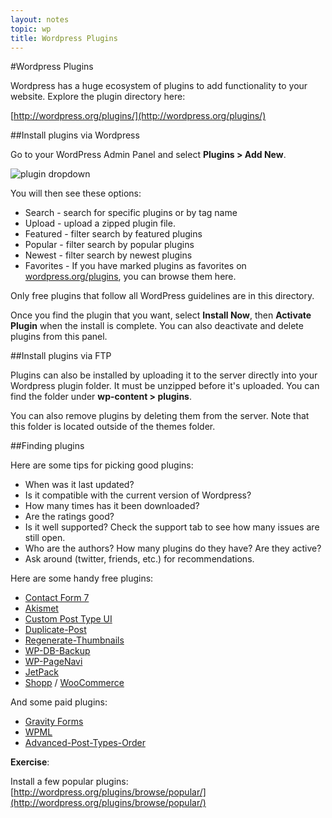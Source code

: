 ```yaml
---
layout: notes
topic: wp
title: Wordpress Plugins
---
```


#Wordpress Plugins

Wordpress has a huge ecosystem of plugins to add functionality to your website. Explore the plugin directory here:

[http://wordpress.org/plugins/](http://wordpress.org/plugins/)

##Install plugins via Wordpress

Go to your WordPress Admin Panel and select **Plugins > Add New**.

![plugin dropdown](https://i.cloudup.com/acjEDMtk12.png)

You will then see these options:

* Search - search for specific plugins or by tag name
* Upload - upload a zipped plugin file.
* Featured - filter search by featured plugins
* Popular - filter search by popular plugins
* Newest - filter search by newest plugins
* Favorites - If you have marked plugins as favorites on [wordpress.org/plugins](https://wordpress.org/plugins/), you can browse them here.

Only free plugins that follow all WordPress guidelines are in this directory.

Once you find the plugin that you want, select **Install Now**, then **Activate Plugin** when the install is complete. You can also deactivate and delete plugins from this panel.

##Install plugins via FTP

Plugins can also be installed by uploading it to the server directly into your Wordpress plugin folder.  It must be unzipped before it's uploaded. You can find the folder under **wp-content > plugins**.

You can also remove plugins by deleting them from the server.
Note that this folder is located outside of the themes folder.


##Finding plugins

Here are some tips for picking good plugins:

* When was it last updated?
* Is it compatible with the current version of Wordpress?
* How many times has it been downloaded?
* Are the ratings good?
* Is it well supported? Check the support tab to see how many issues are still open.
* Who are the authors? How many plugins do they have? Are they active?
* Ask around (twitter, friends, etc.) for recommendations.


Here are some handy free plugins:

* [Contact Form 7](http://wordpress.org/plugins/contact-form-7/)
* [Akismet](http://wordpress.org/plugins/akismet/)
* [Custom Post Type UI](http://wordpress.org/plugins/custom-post-type-ui/)
* [Duplicate-Post](http://wordpress.org/plugins/duplicate-post/)
* [Regenerate-Thumbnails](http://wordpress.org/plugins/regenerate-thumbnails/)
* [WP-DB-Backup](WP-DB-Backup)
* [WP-PageNavi](http://wordpress.org/plugins/wp-pagenavi/)
* [JetPack](http://wordpress.org/plugins/jetpack/)
* [Shopp](https://wordpress.org/plugins/shopp/) / [WooCommerce](http://www.woothemes.com/woocommerce/)
 
And some paid plugins:

* [Gravity Forms](http://www.gravityforms.com/)
* [WPML](http://wpml.org/)
* [Advanced-Post-Types-Order](http://www.nsp-code.com/premium-plugins/wordpress-plugins/advanced-post-types-order/)

**Exercise**:

Install a few popular plugins:  
[http://wordpress.org/plugins/browse/popular/](http://wordpress.org/plugins/browse/popular/)







